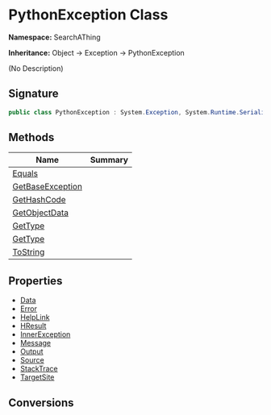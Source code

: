 # PythonException Class
**Namespace:** SearchAThing

**Inheritance:** Object → Exception → PythonException

(No Description)

## Signature
```csharp
public class PythonException : System.Exception, System.Runtime.Serialization.ISerializable
```
## Methods
|**Name**|**Summary**|
|---|---|
|[Equals](PythonException/Equals.md)||
|[GetBaseException](PythonException/GetBaseException.md)||
|[GetHashCode](PythonException/GetHashCode.md)||
|[GetObjectData](PythonException/GetObjectData.md)||
|[GetType](PythonException/GetType.md)||
|[GetType](PythonException/GetType.md#gettype)||
|[ToString](PythonException/ToString.md)||
## Properties
- [Data](PythonException/Data.md)
- [Error](PythonException/Error.md)
- [HelpLink](PythonException/HelpLink.md)
- [HResult](PythonException/HResult.md)
- [InnerException](PythonException/InnerException.md)
- [Message](PythonException/Message.md)
- [Output](PythonException/Output.md)
- [Source](PythonException/Source.md)
- [StackTrace](PythonException/StackTrace.md)
- [TargetSite](PythonException/TargetSite.md)
## Conversions
